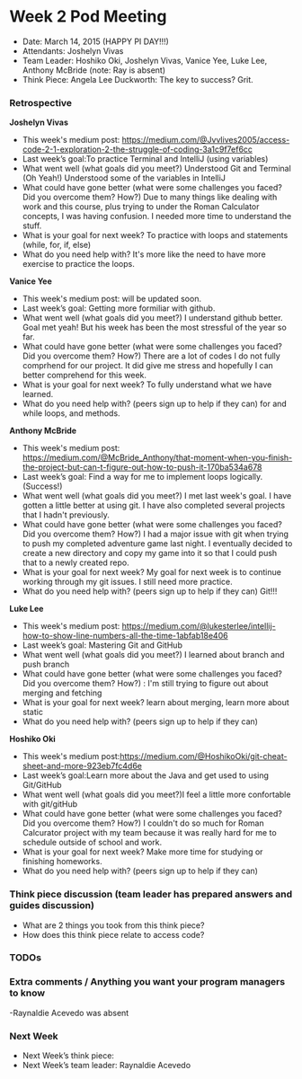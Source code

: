 # Week 2 Pod Meeting

* Date: March 14, 2015 (HAPPY PI DAY!!!)
* Attendants: Joshelyn Vivas
* Team Leader: Hoshiko Oki, Joshelyn Vivas, Vanice Yee, Luke Lee, Anthony McBride (note: Ray is absent)
* Think Piece: Angela Lee Duckworth: The key to success? Grit.

### Retrospective

**Joshelyn Vivas**

* This week's medium post: https://medium.com/@Jvvlives2005/access-code-2-1-exploration-2-the-struggle-of-coding-3a1c9f7ef6cc
* Last week’s goal:To practice Terminal and IntelliJ (using variables)
* What went well (what goals did you meet?) Understood Git and Terminal (Oh Yeah!) Understood some of the variables in IntelliJ
* What could have gone better (what were some challenges you faced? Did you overcome them? How?) Due to many things like dealing with work and this course, plus trying to under the Roman Calculator concepts, I was having confusion. I needed more time to understand the stuff.
* What is your goal for next week? To practice with loops and statements (while, for, if, else)
* What do you need help with? It's more like the need to have more exercise to practice the loops.

**Vanice Yee**

* This week's medium post: will be updated soon.
* Last week’s goal: Getting more formiliar with github.
* What went well (what goals did you meet?) I understand github better. Goal met yeah! But his week has been the most stressful of the year so far. 
* What could have gone better (what were some challenges you faced? Did you overcome them? How?) There are a lot of codes I do not fully comprhend for our project. It did give me stress and hopefully I can better comprehend for this week. 
* What is your goal for next week? To fully understand what we have learned. 
* What do you need help with? (peers sign up to help if they can) for and while  loops, and methods. 

**Anthony McBride**

* This week's medium post: https://medium.com/@McBride_Anthony/that-moment-when-you-finish-the-project-but-can-t-figure-out-how-to-push-it-170ba534a678
* Last week’s goal: Find a way for me to implement loops logically. (Success!)
* What went well (what goals did you meet?) I met last week's goal. I have gotten a little better at using git. I have also completed several projects that I hadn't previously.
* What could have gone better (what were some challenges you faced? Did you overcome them? How?) I had a major issue with git when trying to push my completed adventure game last night. I eventually decided to create a new directory and copy my game into it so that I could push that to a newly created repo.
* What is your goal for next week? My goal for next week is to continue working through my git issues. I still need more practice.
* What do you need help with? (peers sign up to help if they can) Git!!!

**Luke Lee**

* This week's medium post: https://medium.com/@lukesterlee/intellij-how-to-show-line-numbers-all-the-time-1abfab18e406
* Last week’s goal: Mastering Git and GitHub
* What went well (what goals did you meet?) I learned about branch and push branch
* What could have gone better (what were some challenges you faced? Did you overcome them? How?) : I'm still trying to figure out about merging and fetching
* What is your goal for next week? learn about merging, learn more about static
* What do you need help with? (peers sign up to help if they can)

**Hoshiko Oki**

* This week's medium post:https://medium.com/@HoshikoOki/git-cheat-sheet-and-more-923eb7fc4d6e
* Last week’s goal:Learn more about the Java and get used to using Git/GitHub
* What went well (what goals did you meet?)I feel a little more confortable with git/gitHub
* What could have gone better (what were some challenges you faced? Did you overcome them? How?) I couldn't do so much for Roman Calcurator project with my team because it was really hard for me to schedule outside of school and work.
* What is your goal for next week? Make more time for studying or finishing homeworks.
* What do you need help with? (peers sign up to help if they can)

### Think piece discussion (team leader has prepared answers and guides discussion)

* What are 2 things you took from this think piece?
* How does this think piece relate to access code?

### TODOs

### Extra comments / Anything you want your program managers to know
-Raynaldie Acevedo was absent

### Next Week

* Next Week’s think piece:
* Next Week’s team leader: Raynaldie Acevedo

